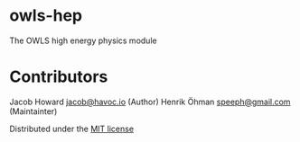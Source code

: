 owls-hep
========

The OWLS high energy physics module

Contributors
============
Jacob Howard <jacob@havoc.io> (Author)
Henrik Öhman <speeph@gmail.com> (Maintainter)

Distributed under the [MIT license](LICENSE)
